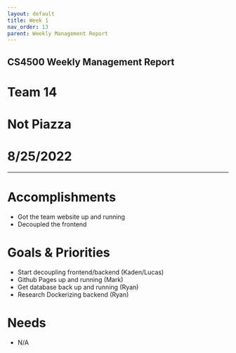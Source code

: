 ```yaml
---
layout: default
title: Week 1
nav_order: 13
parent: Weekly Management Report
---
```

## **CS4500 Weekly Management Report**
# Team 14
# Not Piazza
# 8/25/2022
* * *
# Accomplishments
- Got the team website up and running 
- Decoupled the frontend 

# Goals & Priorities
- Start decoupling frontend/backend (Kaden/Lucas)
- Github Pages up and running (Mark)
- Get database back up and running (Ryan)
- Research Dockerizing backend (Ryan)

# Needs
- N/A